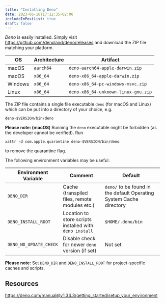 ```yaml
---
title: "Installing Deno"
date: 2023-06-16T17:12:35+02:00
includeInPostList: true
draft: false
---
```


_Deno_ is easily installed. Simply visit https://github.com/denoland/deno/releases and download the ZIP file matching
your platform.

| OS      | Architecture | Artifact                            |
|---------|--------------|-------------------------------------|
| macOS   | `aarch64`    | `deno-aarch64-apple-darwin.zip`     |
| macOS   | `x86_64`     | `deno-x86_64-apple-darwin.zip`      |
| Windows | `x86_64`     | `deno-x86_64-pc-windows-msvc.zip`   |
| Linux   | `x86_64`     | `deno-x86_64-unknown-linux-gnu.zip` |

The ZIP file contains a single file executable `deno` (for macOS and Linux) which can be put into a directory of your
choice, e.g.

```shell
deno-$VERSION/bin/deno
```

**Please note: (macOS)** Running the `deno` executable might be forbidden (as the developer cannot be verified). Run

```shell
xattr -d com.apple.quarantine deno-$VERSION/bin/deno
```
to remove the quarantine flag.

The following environment variables may be useful:

| Environment Variable   | Comment                                                 | Default                                                             |
|------------------------|---------------------------------------------------------|---------------------------------------------------------------------|
| `DENO_DIR`             | Cache (transpiled files, remote modules etc.)           | `deno/` to be found in the default Operating System Cache directory |
| `DENO_INSTALL_ROOT`    | Location to store scripts installed with `deno install` | `$HOME/.deno/bin`                                                   |
| `DENO_NO_UPDATE_CHECK` | Disable check for newer `deno` version (if set)         | Not set                                                             |

**Please note:** Set `DENO_DIR` and `DENO_INSTALL_ROOT` for project-specific caches and scripts.

## Resources

https://deno.com/manual@v1.34.3/getting_started/setup_your_environment
